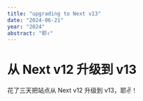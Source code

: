 ```yaml
---
title: "upgrading to Next v13"
date: "2024-06-21"
year: "2024"
abstract: "耶✌"
---
```


# 从 Next v12 升级到 v13

花了三天把站点从 Next v12 升级到 v13，耶✌！